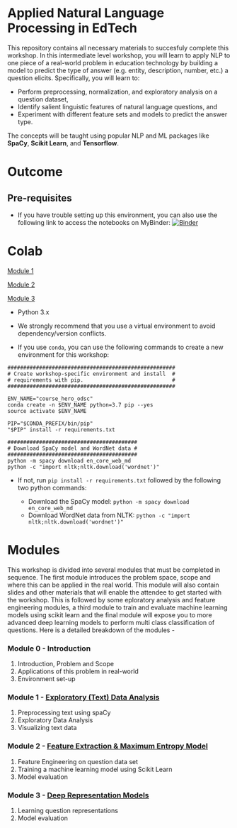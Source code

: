 # Applied Natural Language Processing in EdTech

This repository contains all necessary materials to succesfuly complete this workshop. In this intermediate level workshop, you will learn to apply NLP to one piece of a real-world problem in education technology by building a model to predict the type of answer (e.g. entity, description, number, etc.) a question elicits. Specifically, you will learn to: 

- Perform preprocessing, normalization, and exploratory analysis on a question dataset,
- Identify salient linguistic features of natural language questions, and
- Experiment with different feature sets and models to predict the answer type.

The concepts will be taught using popular NLP and ML packages like **SpaCy**, **Scikit Learn**, and **Tensorflow**.


# Outcome


## Pre-requisites
- If you have trouble setting up this environment, you can also use the following link to access the notebooks on MyBinder: 
[![Binder](https://mybinder.org/badge_logo.svg)](https://mybinder.org/v2/gh/coursehero/ai-odsc-workshop-2019/dev)

# Colab
[Module 1](https://colab.research.google.com/github/coursehero/ai-odsc-workshop-2019/blob/dev/Module%201-Exploratory%20Data%20Analysis.ipynb)

[Module 2](https://colab.research.google.com/github/coursehero/ai-odsc-workshop-2019/blob/dev/Module%202-Feature%20Extraction%20and%20Classification.ipynb)

[Module 3](https://colab.research.google.com/github/coursehero/ai-odsc-workshop-2019/blob/dev/Module%203-Deep%20Learning%20Classification.ipynb)


- Python 3.x
- We strongly recommend that you use a virtual environment to avoid dependency/version conflicts.

- If you use `conda`, you can use the following commands to create a new environment for this workshop:
```
#####################################################
# Create workshop-specific environment and install  #
# requirements with pip.                            #
#####################################################

ENV_NAME="course_hero_odsc"
conda create -n $ENV_NAME python=3.7 pip --yes
source activate $ENV_NAME

PIP="$CONDA_PREFIX/bin/pip"
"$PIP" install -r requirements.txt

#########################################
# Download SpaCy model and WordNet data #
#########################################
python -m spacy download en_core_web_md
python -c "import nltk;nltk.download('wordnet')"
```
- If not, run `pip install -r requirements.txt` followed by the following two python commands:

  - Download the SpaCy model: `python -m spacy download en_core_web_md`
  - Download WordNet data from NLTK: `python -c "import nltk;nltk.download('wordnet')"`

# Modules

This workshop is divided into several modules that must be completed in sequence. The first  module introduces the problem space, scope and where this can be applied in the real world. This module will also contain slides and other materials that will enable the attendee to get started with the workshop. This is followed by some eploratory analysis and feature engineering modules, a third module to train and evaluate machine learning models using scikit learn and the final module will expose you to more advanced deep learning models to perform multi class classification of questions. Here is a detailed breakdown of the modules - 

### Module 0 - Introduction

1. Introduction, Problem and Scope
2. Applications of this problem in real-world
3. Environment set-up


### Module 1 - [Exploratory (Text) Data Analysis](https://github.com/coursehero/ai-odsc-workshop-2019/blob/dev/Module%201-Exploratory%20Data%20Analysis.ipynb)

1. Preprocessing text using spaCy
2. Exploratory Data Analysis 
3. Visualizing text data 

### Module 2 - [Feature Extraction & Maximum Entropy Model](https://github.com/coursehero/ai-odsc-workshop-2019/blob/dev/Module%202-Feature%20Extraction%20and%20Classification.ipynb)

1. Feature Engineering on question data set
2. Training a machine learning model using Scikit Learn
3. Model evaluation


### Module 3 - [Deep Representation Models](https://github.com/coursehero/ai-odsc-workshop-2019/blob/dev/Module%203-Deep%20Learning%20Classification.ipynb)

1. Learning question representations
2. Model evaluation
